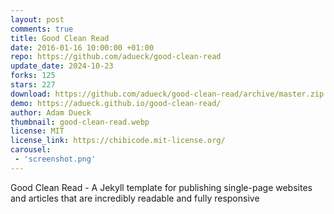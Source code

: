```yaml
---
layout: post
comments: true
title: Good Clean Read
date: 2016-01-16 10:00:00 +01:00
repo: https://github.com/adueck/good-clean-read
update_date: 2024-10-23
forks: 125
stars: 227
download: https://github.com/adueck/good-clean-read/archive/master.zip
demo: https://adueck.github.io/good-clean-read/
author: Adam Dueck
thumbnail: good-clean-read.webp
license: MIT
license_link: https://chibicode.mit-license.org/
carousel:
 - 'screenshot.png'
---
```


Good Clean Read - A Jekyll template for publishing single-page websites and articles that are incredibly readable and fully responsive
